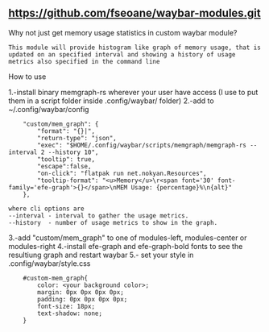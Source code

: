 https://github.com/fseoane/waybar-modules.git
----------------------------------------------------------------
Why not just get memory usage statistics in custom waybar module?

    This module will provide histogram like graph of memory usage, that is updated on an specified interval and showing a history of usage metrics also specified in the command line


How to use

1.-install binary memgraph-rs wherever your user have access (I use to put them in a script folder inside .config/waybar/ folder)
2.-add to ~/.config/waybar/config

        "custom/mem_graph": {
            "format": "{}|",
            "return-type": "json",
            "exec": "$HOME/.config/waybar/scripts/memgraph/memgraph-rs --interval 2 --history 10",
            "tooltip": true,
            "escape":false,
            "on-click": "flatpak run net.nokyan.Resources",
            "tooltip-format": "<u>Memory</u>\r<span font='30' font-family='efe-graph'>{}</span>\nMEM Usage: {percentage}%\n{alt}"
        },

    where cli options are
    --interval - interval to gather the usage metrics.
    --history  - number of usage metrics to show in the graph.

3.-add "custom/mem_graph" to one of modules-left, modules-center or modules-right
4.-install efe-graph and efe-graph-bold fonts to see the resultiung graph and restart waybar
5.- set your style in .config/waybar/style.css

        #custom-mem_graph{
            color: <your background color>;
            margin: 0px 0px 0px 0px;
            padding: 0px 0px 0px 0px;
            font-size: 18px;
            text-shadow: none;
        }